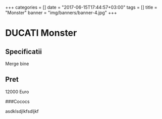 +++
categories = []
date = "2017-06-15T17:44:57+03:00"
tags = []
title = "Monster"
banner = "img/banners/banner-4.jpg"
+++

# DUCATI Monster

## Specificatii
Merge bine

## Pret
12000 Euro

###Cococs

asdklsdjlkfsdljkf
